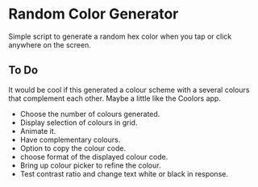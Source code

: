 # Random Color Generator

Simple script to generate a random hex color when you tap or click anywhere on the screen. 

## To Do

It would be cool if this generated a colour scheme with a several colours that complement each other. Maybe a little like the Coolors app.

- Choose the number of colours generated.
- Display selection of colours in grid.
- Animate it.
- Have complementary colours.
- Option to copy the colour code.
- choose format of the displayed colour code.
- Bring up colour picker to refine the colour.
- Test contrast ratio and change text white or black in response.
